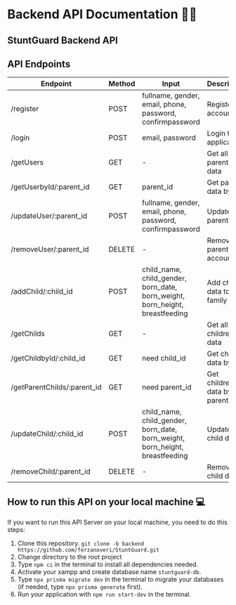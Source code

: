 # Backend API Documentation 🧑‍💻

## StuntGuard Backend API

## API Endpoints

| Endpoint                   | Method | Input                                                                         | Description                       |
|----------------------------|--------|-------------------------------------------------------------------------------|-----------------------------------|
| /register                  | POST   | fullname, gender, email, phone, password, confirmpassword                     | Register account                  |
| /login                     | POST   | email, password                                                               | Login to application              |
| /getUsers                  | GET    | -                                                                             | Get all parents data              |
| /getUserbyId/:parent_id    | GET    | parent_id                                                                     | Get parent data by ID             |
| /updateUser/:parent_id     | POST   | fullname, gender, email, phone, password, confirmpassword                     | Update parent data                |
| /removeUser/:parent_id     | DELETE | -                                                                             | Remove parent account             |
| /addChild/:child_id        | POST   | child_name, child_gender, born_date, born_weight, born_height, breastfeeding  | Add child data to family          |
| /getChilds                 | GET    | -                                                                             | Get all children data             |
| /getChildbyId/:child_id    | GET    | need child_id                                                                 | Get child data by ID              |
| /getParentChilds/:parent_id| GET    | need parent_id                                                                | Get childrens data by parent ID   |
| /updateChild/:child_id     | POST   | child_name, child_gender, born_date, born_weight, born_height, breastfeeding  | Update child data                 |
| /removeChild/:parent_id    | DELETE | -                                                                             | Remove child data                 |

## How to run this API on your local machine 💻

If you want to run this API Server on your local machine, you need to do this steps:

1. Clone this repository. `git clone -b backend https://github.com/ferzanoveri/StuntGuard.git`
2. Change directory to the root project
3. Type `npm ci` in the terminal to install all dependencies needed.
4. Activate your xampp and create database name `stuntguard-db`.
5. Type `npx prisma migrate dev` in the terminal to migrate your databases (if needed, type `npx prisma generate` first).
6. Run your application with `npm run start-dev` in the terminal.
